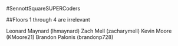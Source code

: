 #SennottSquareSUPERCoders

##Floors 1 through 4 are irrelevant 

Leonard Maynard (lhmaynard)
Zach Mell (zacharymell)
Kevin Moore (KMoore21)
Brandon Palonis (brandonp728)
